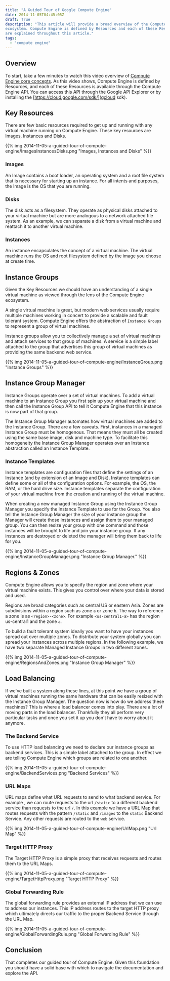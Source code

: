 ```yaml
---
title: "A Guided Tour of Google Compute Engine"
date: 2014-11-05T04:45:05Z
draft: True
description: "This article will provide a broad overview of the Compute Engine
ecosystem. Compute Engine is defined by Resources and each of these Resources
are explained throughout this article."
tags: 
  - "compute engine"
---
```


## Overview

To start, take a few minutes to watch this video overview of
[Compute Engine core concepts](https://www.youtube.com/watch?v=43gvHZyPRVk). As
this video shows, Compute Engine is defined by Resources, and each of these
Resources is available through the Compute Engine API. You can access this API
through the Google API Explorer or by installing the
[https://cloud.google.com/sdk/](gcloud sdk).

## Key Resources

There are few basic resources required to get up and running with any virtual
machine running on Compute Engine. These key resources are Images, Instances and
Disks.

{{% img 2014-11-05-a-guided-tour-of-compute-engine/ImagesInstancesDisks.png "Images, Instances and Disks" %}}

### Images

An Image contains a boot loader, an operating system and a root file system that
is necessary for starting up an instance.  For all intents and purposes, the
Image is the OS that you are running.

### Disks

The disk acts as a filesystem. They operate as physical disks attached to your
virtual machine but are more analogous to a network attached file system. As an
example, we can separate a disk from a virtual machine and reattach it to
another virtual machine.

### Instances

An instance encapsulates the concept of a virtual machine. The virtual machine
runs the OS and root filesystem defined by the image you choose at create time. 

## Instance Groups

Given the Key Resources we should have an understanding of a single virtual
machine as viewed through the lens of the Compute Engine ecosystem. 

A single virtual machine is great, but modern web services usually require
multiple machines working in concert to provide a scalable and fault tolerant
system. Compute Engine offers the abstraction of `Instance Groups` to represent
a group of virtual machines.

Instance groups allow you to collectively manage a set of virtual machines and
attach services to that group of machines. A service is a simple label attached
to the group that advertises this group of virtual machines as providing the
same backend web service.

{{% img 2014-11-05-a-guided-tour-of-compute-engine/InstanceGroup.png "Instance Groups" %}}

## Instance Group Manager

Instance Groups operate over a set of virtual machines. To add a virtual machine
to an Instance Group you first spin up your virtual machine and then call the
Instance Group API to tell it Compute Engine that this instance is now part of
that group. 

The Instance Group Manager automates how virtual machines are added to the
Instance Group. There are a few caveats. First, instances in a managed Instance
Group must be homogenous.  That means they must all be created using the same
base image, disk and machine type. To facilitate this homogeneity the Instance
Group Manager operates over an Instance abstraction called an Instance Template.

### Instance Templates

Instance templates are configuration files that define the settings of an
Instance (and by extension of an Image and Disk). Instance templates can define
some or all of the configuration options. For example, the OS, the RAM, or the
hard drive size. Instance templates separate the configuration of your virtual
machine from the creation and running of the virtual machine. 

When creating a new managed Instance Group using the Instance Group Manager you
specify the Instance Template to use for the Group. You also tell the Instance
Group Manager the size of your instance group the Manager will create those
instances and assign them to your managed group. You can then resize your group
with one command and those instances will be brought to life and join your
instance group. If any instances are destroyed or deleted the manager will bring
them back to life for you.

{{% img 2014-11-05-a-guided-tour-of-compute-engine/InstanceGroupManager.png "Instance Group Manager." %}}

## Regions & Zones

Compute Engine allows you to specify the region and zone where your virtual
machine exists. This gives you control over where your data is stored and used.

Regions are broad categories such as central US or eastern Asia. Zones are
subdivisions within a region such as zone `a` or zone `b`. The way to reference
a zone is as `<region>-<zone>`. For example `<us-central1-a>` has the region
us-central1 and the zone `a`.

To build a fault tolerant system ideally you want to have your instances spread
out over multiple zones. To distribute your system globally you can spread your
instances across multiple regions. In the following example, we have two
separate Managed Instance Groups in two different zones.

{{% img 2014-11-05-a-guided-tour-of-compute-engine/RegionsAndZones.png "Instance Group Manager" %}}

## Load Balancing

If we've built a system along these lines, at this point we have a group of
virtual machines running the same hardware that can be easily resized with the
Instance Group Manager. The question now is how do we address these machines?
This is where a load balancer comes into play. There are a lot of moving parts
in the load balancer. Thankfully they all perform very particular tasks and
once you set it up you don't have to worry about it anymore.

### The Backend Service

To use HTTP load balancing we need to declare our instance groups as backend
services. This is a simple label attached to the group. In effect we are telling
Compute Engine which groups are related to one another.

{{% img 2014-11-05-a-guided-tour-of-compute-engine/BackendServices.png "Backend Services" %}}

### URL Maps

URL maps define what URL requests to send to what backend service. For example ,
we can route requests to the url `/static` to a different backend service
than requests to the url `/`. In this example we have a URL Map that routes
requests with the pattern `/static` and `/images` to the `static` Backend
Service. Any other requests are routed to the `web` service.

{{% img 2014-11-05-a-guided-tour-of-compute-engine/UrlMap.png "Url Map" %}}

### Target HTTP Proxy

The Target HTTP Proxy is a simple proxy that receives requests and routes them
to the URL Maps. 

{{% img 2014-11-05-a-guided-tour-of-compute-engine/TargetHttpProxy.png "Target HTTP Proxy" %}}

### Global Forwarding Rule

The global forwarding rule provides an external IP address that we can use to
address our instances. This IP address routes to the target HTTP proxy which
ultimately directs our traffic to the proper Backend Service through the URL Map.

{{% img 2014-11-05-a-guided-tour-of-compute-engine/GlobalForwardingRule.png "Global Forwarding Rule" %}}

## Conclusion

That completes our guided tour of Compute Engine. Given this foundation you
should have a solid base with which to navigate the documentation and explore
the API.
